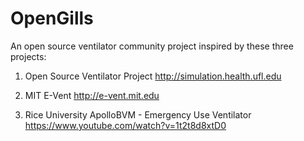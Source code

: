 # OpenGills
An open source ventilator community project inspired by these three projects:

1. Open Source Ventilator Project
http://simulation.health.ufl.edu 

2. MIT E-Vent
http://e-vent.mit.edu

3. Rice University ApolloBVM - Emergency Use Ventilator
https://www.youtube.com/watch?v=1t2t8d8xtD0

